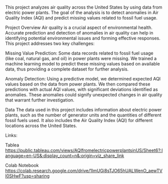 This project analyzes air quality across the United States by using data from electric power plants. The goal of the analysis is to detect anomalies in Air Quality Index (AQI) and predict missing values related to fossil fuel usage.

Project Overview
Air quality is a crucial aspect of environmental health. Accurate prediction and detection of anomalies in air quality can help in identifying potential environmental issues and forming effective responses. This project addresses two key challenges:

Missing Value Prediction: Some data records related to fossil fuel usage (like coal, natural gas, and oil) in power plants were missing. We trained a machine learning model to predict these missing values based on available data, thus providing a complete dataset for further analysis.

Anomaly Detection: Using a predictive model, we determined expected AQI values based on the data from power plants. We then compared these predictions with actual AQI values, with significant deviations identified as anomalies. These anomalies could signify unexpected changes in air quality that warrant further investigation.

Data
The data used in this project includes information about electric power plants, such as the number of generator units and the quantities of different fossil fuels used. It also includes the Air Quality Index (AQI) for different locations across the United States.

Links:

Tablea https://public.tableau.com/views/AQIfromelectricpowerplantsinUS/Sheet6?:language=en-US&:display_count=n&:origin=viz_share_link

Colab Notebook https://colab.research.google.com/drive/1ImUGi8sTJO65hUALWenO_aewTVI0SHwF?usp=sharing

